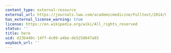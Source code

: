 ```yaml
---
content_type: external-resource
external_url: https://journals.lww.com/academicmedicine/Fulltext/2014/05000/Training_Mentors_of_Clinical_and_Translational.26.aspx
has_external_license_warning: true
license: https://en.wikipedia.org/wiki/All_rights_reserved
status: ''
title: here
uid: d23b440c-14ff-4c09-a4be-de5258847a03
wayback_url: ''
---
```

